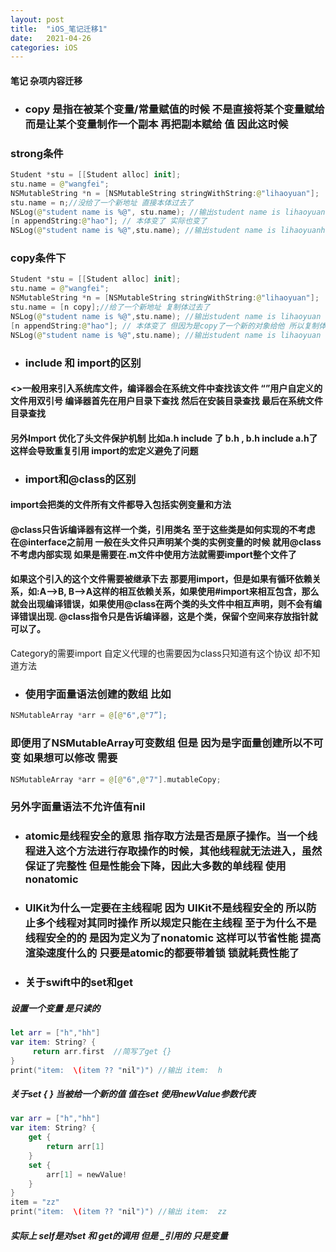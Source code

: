```yaml
---
layout: post
title:  "iOS_笔记迁移1"
date:   2021-04-26
categories: iOS
---
```

#### 笔记 杂项内容迁移
* ### copy 是指在被某个变量/常量赋值的时候 不是直接将某个变量赋给 而是让某个变量制作一个副本 再把副本赋给 值 因此这时候
### strong条件
``` swift
Student *stu = [[Student alloc] init];
stu.name = @"wangfei";
NSMutableString *n = [NSMutableString stringWithString:@"lihaoyuan"];
stu.name = n;//没给了一个新地址 直接本体过去了
NSLog(@"student name is %@", stu.name); //输出student name is lihaoyuan
[n appendString:@"hao"]; // 本体变了 实际也变了
NSLog(@"student name is %@",stu.name); //输出student name is lihaoyuanhao
```
### copy条件下
``` swift
Student *stu = [[Student alloc] init];
stu.name = @"wangfei";
NSMutableString *n = [NSMutableString stringWithString:@"lihaoyuan"];
stu.name = [n copy];//给了一个新地址 复制体过去了
NSLog(@"student name is %@",stu.name); //输出student name is lihaoyuan
[n appendString:@"hao"]; // 本体变了 但因为是copy了一个新的对象给他 所以复制体不变
NSLog(@"student name is %@",stu.name); //输出student name is lihaoyuan
```

* ### include 和 import的区别
#### <>一般用来引入系统库文件，编译器会在系统文件中查找该文件 “”用户自定义的文件用双引号 编译器首先在用户目录下查找 然后在安装目录查找 最后在系统文件目录查找 
#### 另外Import 优化了头文件保护机制 比如a.h include 了 b.h , b.h include a.h了 这样会导致重复引用 import的宏定义避免了问题
* ### import和@class的区别
#### import会把类的文件所有文件都导入包括实例变量和方法
#### @class只告诉编译器有这样一个类，引用类名 至于这些类是如何实现的不考虑 在@interface之前用 一般在头文件只声明某个类的实例变量的时候 就用@class不考虑内部实现 如果是需要在.m文件中使用方法就需要import整个文件了
#### 如果这个引入的这个文件需要被继承下去 那要用import，但是如果有循环依赖关系，如:A–>B, B–>A这样的相互依赖关系，如果使用#import来相互包含，那么就会出现编译错误，如果使用@class在两个类的头文件中相互声明，则不会有编译错误出现. @class指令只是告诉编译器，这是个类，保留个空间来存放指针就可以了。
Category的需要import 自定义代理的也需要因为class只知道有这个协议 却不知道方法

* ### 使用字面量语法创建的数组 比如
```swift
NSMutableArray *arr = @[@"6",@"7”];
```
### 即便用了NSMutableArray可变数组 但是 因为是字面量创建所以不可变 如果想可以修改 需要 
``` swift 
NSMutableArray *arr = @[@"6",@"7"].mutableCopy;
```
### 另外字面量语法不允许值有nil

* ### atomic是线程安全的意思 指存取方法是否是原子操作。当一个线程进入这个方法进行存取操作的时候，其他线程就无法进入，虽然保证了完整性 但是性能会下降，因此大多数的单线程 使用nonatomic

* ### UIKit为什么一定要在主线程呢 因为 UIKit不是线程安全的 所以防止多个线程对其同时操作 所以规定只能在主线程 至于为什么不是线程安全的的 是因为定义为了nonatomic 这样可以节省性能 提高渲染速度什么的 只要是atomic的都要带着锁 锁就耗费性能了

* ### 关于swift中的set和get
##### 设置一个变量 是只读的
```swift
let arr = ["h","hh"]
var item: String? {
     return arr.first  //简写了get {}
}
print("item:  \(item ?? "nil")") //输出 item:  h
```
##### 关于set { } 当被给一个新的值 值在set 使用newValue参数代表
```swift
var arr = ["h","hh"]
var item: String? {
    get {
        return arr[1]  
    }
    set {
        arr[1] = newValue!
    }
}
item = "zz"
print("item:  \(item ?? "nil")") //输出 item:  zz
```
##### 实际上 self是对set 和 get的调用 但是 _引用的 只是变量













